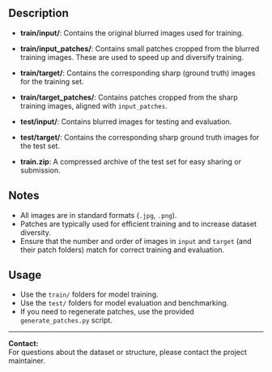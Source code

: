 
## Description

- **train/input/**: Contains the original blurred images used for training.
- **train/input_patches/**: Contains small patches cropped from the blurred training images. These are used to speed up and diversify training.
- **train/target/**: Contains the corresponding sharp (ground truth) images for the training set.
- **train/target_patches/**: Contains patches cropped from the sharp training images, aligned with `input_patches`.

- **test/input/**: Contains blurred images for testing and evaluation.
- **test/target/**: Contains the corresponding sharp ground truth images for the test set.

- **train.zip**: A compressed archive of the test set for easy sharing or submission.

## Notes

- All images are in standard formats (`.jpg`, `.png`).
- Patches are typically used for efficient training and to increase dataset diversity.
- Ensure that the number and order of images in `input` and `target` (and their patch folders) match for correct training and evaluation.

## Usage

- Use the `train/` folders for model training.
- Use the `test/` folders for model evaluation and benchmarking.
- If you need to regenerate patches, use the provided `generate_patches.py` script.

---

**Contact:**  
For questions about the dataset or structure, please contact the project maintainer.
